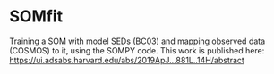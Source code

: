 # SOMfit

Training a SOM with model SEDs (BC03) and mapping observed data (COSMOS) to it, using the SOMPY code. This work is published here: https://ui.adsabs.harvard.edu/abs/2019ApJ...881L..14H/abstract
